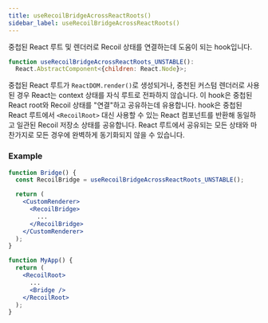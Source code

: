 ```yaml
---
title: useRecoilBridgeAcrossReactRoots()
sidebar_label: useRecoilBridgeAcrossReactRoots()
---
```


중첩된 React 루트 및 렌더러로 Recoil 상태를 연결하는데 도움이 되는 hook입니다.

```jsx
function useRecoilBridgeAcrossReactRoots_UNSTABLE():
  React.AbstractComponent<{children: React.Node}>;
```
중첩된 React 루트가 `ReactDOM.render()`로 생성되거나, 중천된 커스텀 렌더러로 사용된 경우 React는 context 상태를 자식 루트로 전파하지 않습니다. 이 hook은 중첩된 React root와 Recoil 상태를 "연결"하고 공유하는데 유용합니다. hook은 중첩된 React 루트에서 `<RecoilRoot>` 대신 사용할 수 있는 React 컴포넌트를 반환해 동일하고 일관된 Recoil 저장소 상태를 공유합니다. React 루트에서 공유되는 모든 상태와 마찬가지로 모든 경우에 완벽하게 동기화되지 않을 수 있습니다. 

### Example

```jsx
function Bridge() {
  const RecoilBridge = useRecoilBridgeAcrossReactRoots_UNSTABLE();

  return (
    <CustomRenderer>
      <RecoilBridge>
        ...
      </RecoilBridge>
    </CustomRenderer>
  );
}

function MyApp() {
  return (
    <RecoilRoot>
      ...
      <Bridge />
    </RecoilRoot>
  );
}
```
